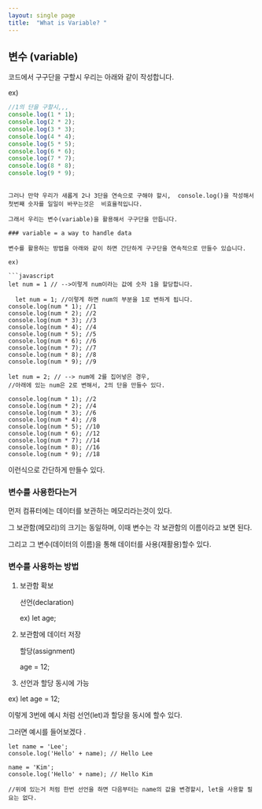 ```yaml
---
layout: single page
title:  "What is Variable? "
---
```


## 변수 (variable)

코드에서 구구단을 구할시 우리는 아래와 같이 작성합니다. 

ex)

```javascript
//1의 단을 구할시,,,
console.log(1 * 1);
console.log(2 * 2);
console.log(3 * 3);
console.log(4 * 4);
console.log(5 * 5);
console.log(6 * 6);
console.log(7 * 7);
console.log(8 * 8);
console.log(9 * 9);
```

```

그러나 만약 우리가 새롭게 2나 3단을 연속으로 구해야 할시,  console.log()을 작성해서 첫번째 숫자를 일일이 바꾸는것은  비효율적입니다. 

그래서 우리는 변수(variable)을 활용해서 구구단을 만듭니다.

### variable = a way to handle data

변수를 활용하는 방법을 아래와 같이 하면 간단하게 구구단을 연속적으로 만들수 있습니다.

ex)

```javascript
let num = 1 // -->이렇게 num이라는 값에 숫자 1을 할당합니다. 

  let num = 1; //이렇게 하면 num의 부분을 1로 변하게 됩니다.
console.log(num * 1); //1
console.log(num * 2); //2
console.log(num * 3); //3
console.log(num * 4); //4
console.log(num * 5); //5
console.log(num * 6); //6
console.log(num * 7); //7
console.log(num * 8); //8
console.log(num * 9); //9

let num = 2; // --> num에 2를 집어넣은 경우, 
//아래에 있는 num은 2로 변해서, 2의 단을 만들수 있다.

console.log(num * 1); //2
console.log(num * 2); //4
console.log(num * 3); //6
console.log(num * 4); //8
console.log(num * 5); //10
console.log(num * 6); //12
console.log(num * 7); //14
console.log(num * 8); //16
console.log(num * 9); //18
```

이런식으로  간단하게 만들수 있다. 

### 변수를 사용한다는거

먼저 컴퓨터에는 데이터를 보관하는 메모리라는것이 있다. 

그 보관함(메모리)의 크기는 동일하며, 이때 변수는 각 보관함의 이름이라고 보면 된다.

그리고 그 변수(데이터의 이름)을 통해 데이터를 사용(재활용)할수 있다.

### 변수를 사용하는 방법

1. 보관함 확보 

    선언(declaration)

    ex) let age;

2. 보관함에 데이터 저장 

    할당(assignment)

    age = 12;

 3. 선언과 할당 동시에 가능 

 ex) let age = 12; 

이렇게 3번에 예시 처럼 선언(let)과 할당을 동시에 할수 있다.

그러면 예시를 들어보겠다 .

```jvascript
let name = 'Lee';
console.log('Hello' + name); // Hello Lee 

name = 'Kim';
console.log('Hello' + name); // Hello Kim

//위에 있는거 처럼 한번 선언을 하면 다음부터는 name의 값을 변경할시, let을 사용할 필요는 없다.
```
